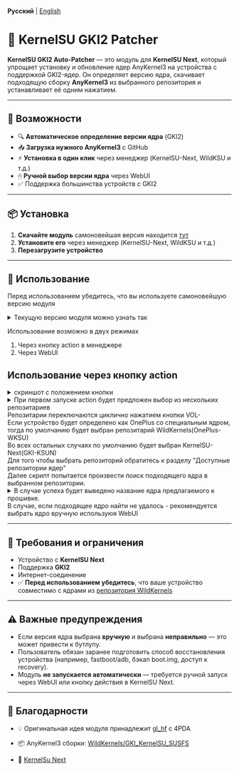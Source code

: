 **Русский** | [English](README_EN.md)

# 🧩 KernelSU GKI2 Patcher

**KernelSU GKI2 Auto-Patcher** — это модуль для **KernelSU Next**, который упрощает установку и обновление ядер AnyKernel3 на устройства с поддержкой GKI2-ядер.
Он определяет версию ядра, скачивает подходящую сборку **AnyKernel3** из выбранного репозитория и устанавливает её одним нажатием.

---

## 🔧 Возможности

- 🔍 **Автоматическое определение версии ядра** (GKI2)
- 📥 **Загрузка нужного AnyKernel3** с GitHub
- ⚡ **Установка в один клик** через менеджер (KernelSU-Next, WildKSU и т.д.)
- 🖱 **Ручной выбор версии ядра** через WebUI
- ✅ Поддержка большинства устройств с GKI2

---

## 📦 Установка

1. **Скачайте модуль** самоновейшая версия находится [тут](https://github.com/CMiSSioN/GKI_patcher_curl_ui/releases/latest)  
2. **Установите его** через менеджер (KernelSU-Next, WildKSU и т.д.)
3. **Перезагрузите устройство**  

---

## 🚀 Использование

Перед использованием убедитесь, что вы используете самоновейшую версию модуля
<details>
<summary>Текущую версию модуля можно узнать так</summary>
<IMG src="https://raw.githubusercontent.com/CMiSSioN/GKI_patcher_curl_ui/refs/heads/master/docs/images/version.png"/>
</details>

Использование возможно в двух режимах
1. Через кнопку action в менеджере
2. Через WebUI

## Использование через кнопку action
<details>
<summary>скриншот с положением кнопки</summary>
<IMG src="https://raw.githubusercontent.com/CMiSSioN/GKI_patcher_curl_ui/refs/heads/master/docs/images/action.png"/>
</details>
<details>
<summary>При первом запуске action будет предложен выбор из нескольких репозитариев</summary>
<IMG src="https://raw.githubusercontent.com/CMiSSioN/GKI_patcher_curl_ui/refs/heads/master/docs/images/action_kernel_repo.png"/>
</details>
Репозитарии переключаются циклично нажатием кнопки VOL- <br/>
Если устройство будет определено как OnePlus со специальным ядром, тогда по умолчанию будет выбран репозитарий WildKernels(OnePlus-WKSU) <br/>
Во всех остальных случаях по умолчанию будет выбран KernelSU-Next(GKI-KSUN) <br/>
Для того чтобы выбрать репозиторий обратитесь к разделу "Доступные репозитории ядер" <br/>
Далее скрипт попытается произвести поиск подходящего ядра в выбранном репозитории. 
<details>
<summary>В случае успеха будет выведено название ядра предлагаемого к прошивке.</summary>
<IMG src="https://raw.githubusercontent.com/CMiSSioN/GKI_patcher_curl_ui/refs/heads/master/docs/images/action_kernel_repo.png"/>
</details>
В случае, если подходящее ядро найти не удалось - рекомендуется выбрать ядро вручную используюя WebUI

---

## 📄 Требования и ограничения

- Устройство с **KernelSU Next**
- Поддержка **GKI2**
- Интернет-соединение
- ✅ **Перед использованием убедитесь**, что ваше устройство совместимо с ядрами из [репозитория WildKernels](https://github.com/WildKernels/GKI_KernelSU_SUSFS/releases)

---

## ⚠️ Важные предупреждения

- Если версия ядра выбрана **вручную** и выбрана **неправильно** — это может привести к бутлупу.  
- Пользователь обязан заранее подготовить способ восстановления устройства (например, fastboot/adb, бэкап boot.img, доступ к recovery).  
- Модуль **не запускается автоматически** — требуется ручной запуск через WebUI или кнопку действия в KernelSU Next.

---

## 🙏 Благодарности

- 💡 Оригинальная идея модуля принадлежит [gl_hf](https://4pda.to/forum/index.php?showuser=2137182) с 4PDA  

- 📦 AnyKernel3 сборки: [WildKernels/GKI_KernelSU_SUSFS](https://github.com/WildKernels/GKI_KernelSU_SUSFS/releases)

 - 💎 [KernelSu Next](https://github.com/KernelSU-Next/KernelSU-Next)
